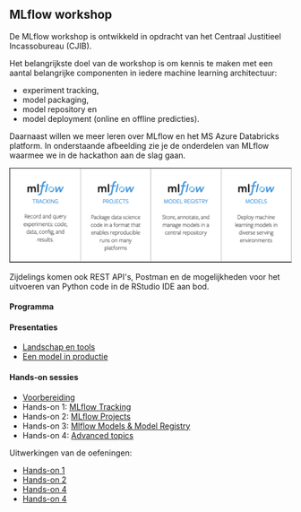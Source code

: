 ## MLflow workshop

De MLflow workshop is ontwikkeld in opdracht van het Centraal Justitieel Incassobureau (CJIB).

Het belangrijkste doel van de workshop is om kennis te maken met een aantal belangrijke componenten in iedere machine learning architectuur:
* experiment tracking,
* model packaging, 
* model repository en 
* model deployment (online en offline predicties). 

Daarnaast willen we meer leren over MLflow en het MS Azure Databricks platform. In onderstaande afbeelding zie je de onderdelen van MLflow waarmee we in de hackathon aan de slag gaan.

![MLflow](images/img11.png)

Zijdelings komen ook REST API's, Postman en de mogelijkheden voor het uitvoeren van Python code in de RStudio IDE aan bod.

#### Programma 

#### Presentaties
* [Landschap en tools](pdf/landschap_en_tools.pdf)
* [Een model in productie](pdf/een_model_in_productie.pdf)

#### Hands-on sessies
* [Voorbereiding](markdown/0-prep.md)
* Hands-on 1: [MLflow Tracking](markdown/1-tracking.md)
* Hands-on 2: [MLflow Projects](markdown/2-projects.md)
* Hands-on 3: [Mlflow Models & Model Registry](markdown/3-models.md)
* Hands-on 4: [Advanced topics](markdown/4-advanced.md)

Uitwerkingen van de oefeningen:
* [Hands-on 1](R/1-tracking-solution.R)
* [Hands-on 2](R/2-projects.R)
* [Hands-on 4](R/3-models.R)
* [Hands-on 4](R/4-advanced-solution.R)


